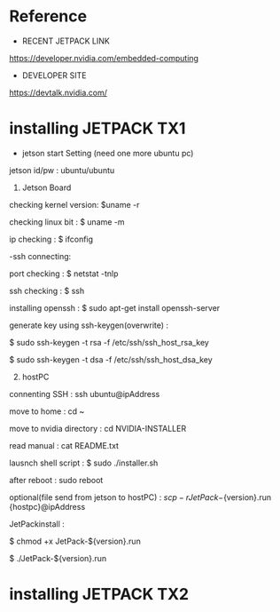 # Reference

* RECENT JETPACK LINK

https://developer.nvidia.com/embedded-computing

* DEVELOPER SITE

https://devtalk.nvidia.com/

# installing JETPACK TX1

* jetson start Setting (need one more ubuntu pc)

jetson id/pw : ubuntu/ubuntu

1. Jetson Board

checking kernel version: $uname -r

checking linux bit : $ uname -m

ip checking : $ ifconfig

-ssh connecting:

port checking : $ netstat -tnlp

ssh checking : $ ssh

installing openssh : $ sudo apt-get install openssh-server

generate key using ssh-keygen(overwrite) : 

$ sudo ssh-keygen -t rsa -f /etc/ssh/ssh_host_rsa_key

$ sudo ssh-keygen -t dsa -f /etc/ssh/ssh_host_dsa_key


2. hostPC

connenting SSH : ssh ubuntu@ipAddress

move to home : cd ~

move to nvidia directory : cd NVIDIA-INSTALLER

read manual : cat README.txt

lausnch shell script : $ sudo ./installer.sh

after reboot : sudo reboot

optional(file send from jetson to hostPC) : $scp -r JetPack-${version}.run {hostpc}@ipAddress

JetPackinstall :

$ chmod +x JetPack-${version}.run

$ ./JetPack-${version}.run

# installing JETPACK TX2
